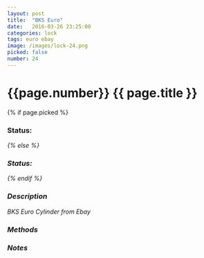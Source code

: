 ```yaml
---
layout: post
title:  "BKS Euro"
date:   2016-03-26 23:25:00
categories: lock
tags: euro ebay
image: /images/lock-24.png
picked: false
number: 24
---
```


# {{page.number}} {{ page.title }}

{% if page.picked %}
### Status: <i class="fa fa-unlock"/>
{% else %}
### Status: <i class="fa fa-lock"/>
{% endif %}

### Description

BKS Euro Cylinder from Ebay

### Methods

### Notes
